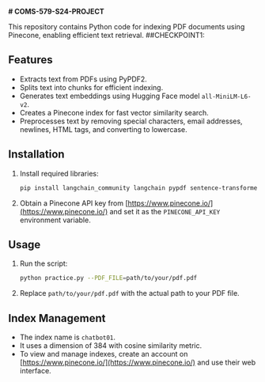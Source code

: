  **# COMS-579-S24-PROJECT**

This repository contains Python code for indexing PDF documents using Pinecone, enabling efficient text retrieval.
##CHECKPOINT1:
## Features

- Extracts text from PDFs using PyPDF2.
- Splits text into chunks for efficient indexing.
- Generates text embeddings using Hugging Face model `all-MiniLM-L6-v2`.
- Creates a Pinecone index for fast vector similarity search.
- Preprocesses text by removing special characters, email addresses, newlines, HTML tags, and converting to lowercase.

## Installation

1. Install required libraries:

   ```bash
   pip install langchain_community langchain pypdf sentence-transformers pinecone-client
   ```

2. Obtain a Pinecone API key from [https://www.pinecone.io/](https://www.pinecone.io/) and set it as the `PINECONE_API_KEY` environment variable.

## Usage

1. Run the script:

   ```bash
   python practice.py --PDF_FILE=path/to/your/pdf.pdf
   ```

2. Replace `path/to/your/pdf.pdf` with the actual path to your PDF file.

## Index Management

- The index name is `chatbot01`.
- It uses a dimension of 384 with cosine similarity metric.
- To view and manage indexes, create an account on [https://www.pinecone.io/](https://www.pinecone.io/) and use their web interface.
